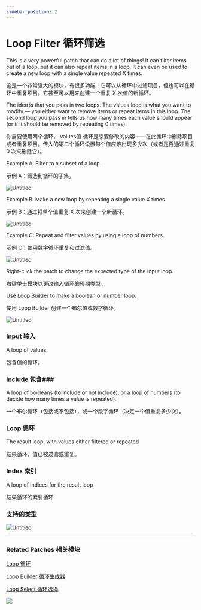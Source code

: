 ```yaml
---
sidebar_position: 2
---
```


# Loop Filter 循环筛选

This is a very powerful patch that can do a lot of things! It can filter items out of a loop, but it can also repeat items in a loop. It can even be used to create a new loop with a single value repeated X times.

这是一个非常强大的模块，有很多功能！它可以从循环中过滤项目，但也可以在循环中重复项目。它甚至可以用来创建一个重复 X 次值的新循环。

The idea is that you pass in two loops. The values loop is what you want to modify — you either want to remove items or repeat items in this loop. The second loop you pass in tells us how many times each value should appear (or if it should be removed by repeating 0 times).

你需要使用两个循环。 values值 循环是您要修改的内容——在此循环中删除项目或者重复项目。传入的第二个循环设置每个值应该出现多少次（或者是否通过重复 0 次来删除它）。

Example A: Filter to a subset of a loop.

示例 A：筛选到循环的子集。

![Untitled](https://s3.us-west-2.amazonaws.com/secure.notion-static.com/2b81ccc1-54b8-4605-8df1-7af1b46132f3/Untitled.png?X-Amz-Algorithm=AWS4-HMAC-SHA256&X-Amz-Content-Sha256=UNSIGNED-PAYLOAD&X-Amz-Credential=AKIAT73L2G45EIPT3X45%2F20220602%2Fus-west-2%2Fs3%2Faws4_request&X-Amz-Date=20220602T172916Z&X-Amz-Expires=86400&X-Amz-Signature=c12861778c4cf9c7f7b74c222b660fbccddfc4f59fa6da1d7d228366d09e9222&X-Amz-SignedHeaders=host&response-content-disposition=filename%20%3D%22Untitled.png%22&x-id=GetObject)

Example B: Make a new loop by repeating a single value X times.

示例 B：通过将单个值重复 X 次来创建一个新循环。

![Untitled](https://s3.us-west-2.amazonaws.com/secure.notion-static.com/01be880f-d168-42c6-8708-55d688b49d67/Untitled.png?X-Amz-Algorithm=AWS4-HMAC-SHA256&X-Amz-Content-Sha256=UNSIGNED-PAYLOAD&X-Amz-Credential=AKIAT73L2G45EIPT3X45%2F20220602%2Fus-west-2%2Fs3%2Faws4_request&X-Amz-Date=20220602T172926Z&X-Amz-Expires=86400&X-Amz-Signature=5b3c0c4ecfa5ca3537058a5875a04fe05ae10b7cb8c51c6663503dcd389a6b7f&X-Amz-SignedHeaders=host&response-content-disposition=filename%20%3D%22Untitled.png%22&x-id=GetObject)

Example C: Repeat and filter values by using a loop of numbers.

示例 C：使用数字循环重复和过滤值。

![Untitled](https://s3.us-west-2.amazonaws.com/secure.notion-static.com/fe15e1d5-5829-48a4-83b8-cd2353b47986/Untitled.png?X-Amz-Algorithm=AWS4-HMAC-SHA256&X-Amz-Content-Sha256=UNSIGNED-PAYLOAD&X-Amz-Credential=AKIAT73L2G45EIPT3X45%2F20220602%2Fus-west-2%2Fs3%2Faws4_request&X-Amz-Date=20220602T172935Z&X-Amz-Expires=86400&X-Amz-Signature=3affbc2622dbe05d7f35af33a5c94b2ea31556cbc1df7dceccca354b4dd44cc9&X-Amz-SignedHeaders=host&response-content-disposition=filename%20%3D%22Untitled.png%22&x-id=GetObject)

Right-click the patch to change the expected type of the Input loop.

右键单击模块以更改输入循环的预期类型。

Use Loop Builder to make a boolean or number loop.

使用 Loop Builder 创建一个布尔值或数字循环。

![Untitled](https://s3.us-west-2.amazonaws.com/secure.notion-static.com/ece207c0-76ae-4478-ba9a-e2799faaa79d/Untitled.png?X-Amz-Algorithm=AWS4-HMAC-SHA256&X-Amz-Content-Sha256=UNSIGNED-PAYLOAD&X-Amz-Credential=AKIAT73L2G45EIPT3X45%2F20220602%2Fus-west-2%2Fs3%2Faws4_request&X-Amz-Date=20220602T172946Z&X-Amz-Expires=86400&X-Amz-Signature=b496a13206942b0534fe9b1d833d1ac20e841c10a827e063103ca0377b6a42e4&X-Amz-SignedHeaders=host&response-content-disposition=filename%20%3D%22Untitled.png%22&x-id=GetObject)

### Input 输入

A loop of values.

包含值的循环。

### Include 包含### 

A loop of booleans (to include or not include), or a loop of numbers (to decide how many times a value is repeated).

一个布尔循环（包括或不包括），或一个数字循环（决定一个值重复多少次）。

### Loop 循环

The result loop, with values either filtered or repeated

结果循环，值已被过滤或重复。

### Index 索引

A loop of indices for the result loop

结果循环的索引循环

### 支持的类型

![Untitled](https://s3.us-west-2.amazonaws.com/secure.notion-static.com/c81df63d-45fa-4b22-9d3e-49a293f5c1cb/Untitled.png?X-Amz-Algorithm=AWS4-HMAC-SHA256&X-Amz-Content-Sha256=UNSIGNED-PAYLOAD&X-Amz-Credential=AKIAT73L2G45EIPT3X45%2F20220602%2Fus-west-2%2Fs3%2Faws4_request&X-Amz-Date=20220602T172956Z&X-Amz-Expires=86400&X-Amz-Signature=c7d06b8b283e7efeb0fb5461ecdaa09a042786258ce19581d9aebfa57f4075b7&X-Amz-SignedHeaders=host&response-content-disposition=filename%20%3D%22Untitled.png%22&x-id=GetObject)

------

### Related Patches 相关模块

[Loop 循环](./Loop.md)

[Loop Builder 循环生成器](./Loop%20Builder.md)

[Loop Select 循环选择](./Loop%20Select.md)

![](https://s3.us-west-2.amazonaws.com/secure.notion-static.com/91ca4083-f65d-4d4f-9476-113330085dd2/Untitled.png?X-Amz-Algorithm=AWS4-HMAC-SHA256&X-Amz-Content-Sha256=UNSIGNED-PAYLOAD&X-Amz-Credential=AKIAT73L2G45EIPT3X45%2F20220602%2Fus-west-2%2Fs3%2Faws4_request&X-Amz-Date=20220602T173004Z&X-Amz-Expires=86400&X-Amz-Signature=c308b0657ec182c6947bfc241745b4b5eff850e03c2415249fc79b39809f372c&X-Amz-SignedHeaders=host&response-content-disposition=filename%20%3D%22Untitled.png%22&x-id=GetObject)
